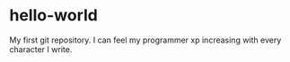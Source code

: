 # hello-world
My first git repository.
I can feel my programmer xp increasing with every character I write.

